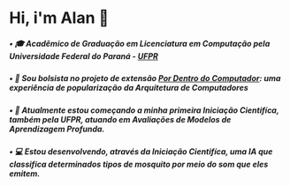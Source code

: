 # Hi, i'm Alan :wave:

##### • :mortar_board: Acadêmico de Graduação em Licenciatura em Computação pela Universidade Federal do Paraná - [UFPR](https://www.ufpr.br/portalufpr/)
##### • :notebook: Sou bolsista no projeto de extensão [Por Dentro do Computador](https://www.sbc.org.br/2-uncategorised/2108-por-dentro-do-computador): uma experiência de popularização da Arquitetura de Computadores 
##### • :boy: Atualmente estou começando a minha primeira Iniciação Cientifíca, também pela UFPR, atuando em Avaliações de Modelos de Aprendizagem Profunda.
##### • 💻 Estou desenvolvendo, através da Iniciação Cientifíca, uma IA que classifica determinados tipos de mosquito por meio do som que eles emitem.
